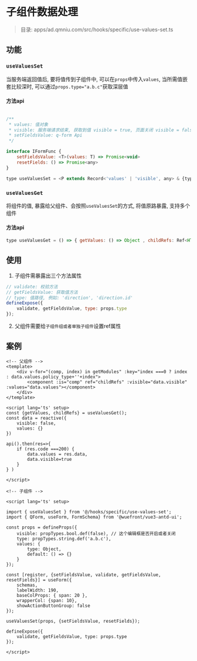 # 子组件数据处理
> 目录: apps/ad.qmniu.com/src/hooks/specific/use-values-set.ts

## 功能
### `useValuesSet`
当服务端返回值后, 要将值传到子组件中, 可以在`props`中传入`values`, 当所需值嵌套比较深时, 可以通过`props.type="a.b.c"`获取深层值

#### 方法api
```js

/**
 * values: 值对象
 * visible: 服务端请求结束, 获取到值 visible = true, 页面关闭 visible = false
 * setFieldsValue: q-form Api
 */

interface IFormFunc { 
    setFieldsValue: <T>(values: T) => Promise<void>
    resetFields: () => Promise<any>
}

type useValuesSet = <P extends Record<'values' | 'visible', any> & {type?:string}>(props:P, formFunc: IFormFunc) => void
```

### `useValuesGet`

将组件的值, 暴露给父组件、会按照`useValuesSet`的方式, 将值原路暴露, 支持多个组件

#### 方法api

```js
type useValuesGet = () => { getValues: () => Object , childRefs: Ref<HTMLElement> }
```

## 使用

1. 子组件需暴露出三个方法属性

```js
// validate: 校验方法
// getFieldsValue: 获取值方法
// type: 值路径, 例如: 'direction', 'direction.id'
defineExpose({
    validate, getFieldsValue, type: props.type
});
```

2. 父组件需要给`子组件组或者单独子组件`设置ref属性

## 案例
```vue
<!-- 父组件 -->
<template>
    <div v-for="(comp, index) in getModules" :key="index ===0 ? index : data.values.policy_type+''+index">
        <component :is="comp" ref="childRefs" :visible="data.visible" :values="data.values"></component>
    </div>
</template>

<script lang='ts' setup>
const {getValues, childRefs} = useValuesGet();
const data = reactive({
    visible: false,
    values: {}
})

api().then(res=>{
    if (res.code ===200) {
        data.values = res.data,
        data.visible=true
    }
} )

</script>
```

```vue
<!-- 子组件 -->

<script lang='ts' setup>

import { useValuesSet } from '@/hooks/specific/use-values-set';
import { QForm, useForm, FormSchema} from '@wuefront/vue3-antd-ui';

const props = defineProps({
    visible: propTypes.bool.def(false), // 这个编辑框是否开启或者关闭
    type: propTypes.string.def('a.b.c'),
    values: {
        type: Object,
        default: () => {}
    }
});

const [register, {setFieldsValue, validate, getFieldsValue, resetFields}] = useForm({
    schemas,
    labelWidth: 190,
    baseColProps: { span: 20 },
    wrapperCol: {span: 10},
    showActionButtonGroup: false
});

useValuesSet(props, {setFieldsValue, resetFields});

defineExpose({
    validate, getFieldsValue, type: props.type
});

</script>
```